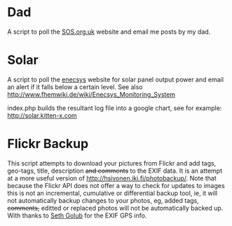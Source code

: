 Dad
===
A script to poll the [SOS.org.uk](http://sos.org.uk) website and email me posts by my dad.

Solar
=====
A script to poll the [enecsys](https://monitor.enecsys.net) website for solar panel output power
and email an alert if it falls below a certain level. See also
<http://www.fhemwiki.de/wiki/Enecsys_Monitoring_System>

index.php builds the resultant log file into a google chart, see for example:
<http://solar.kitten-x.com>

Flickr Backup
=============

This script attempts to download your pictures from Flickr and add
tags, geo-tags, title, description ~~and comments~~ to the EXIF data. It
is an attempt at a more useful version of
<http://hsivonen.iki.fi/photobackup/>. Note that because the Flickr
API does not offer a way to check for updates to images this is not an
incremental, cumulative or differential backup tool, ie, it will not
automatically backup changes to your photos, eg, added tags, ~~comments,~~
editted or replaced photos will not be automatically backed up.
With thanks to [Seth Golub](http://www.sethoscope.net/geophoto/) for 
the EXIF GPS info.

